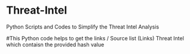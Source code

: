# Threat-Intel
Python Scripts and Codes to Simplify the Threat Intel Analysis



#This Python code helps to get the links / Source list (Links) Threat Intel which contaisn the provided hash value
